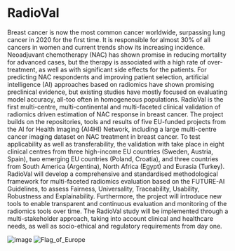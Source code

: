 # RadioVal 


Breast cancer is now the most common cancer worldwide, surpassing lung cancer in 2020 for the first time. It is responsible for almost 30% of all cancers in women and current trends show its increasing incidence. Neoadjuvant chemotherapy (NAC) has shown promise in reducing mortality for advanced cases, but the therapy is associated with a high rate of over-treatment, as well as with significant side effects for the patients. For predicting NAC respondents and improving patient selection, artificial intelligence (AI) approaches based on radiomics have shown promising preclinical evidence, but existing studies have mostly focused on evaluating model accuracy, all-too often in homogeneous populations. RadioVal is the first multi-centre, multi-continental and multi-faceted clinical validation of radiomics driven estimation of NAC response in breast cancer. The project builds on the repositories, tools and results of five EU-funded projects from the AI for Health Imaging (AI4HI) Network, including a large multi-centre cancer imaging dataset on NAC treatment in breast cancer. To test applicability as well as transferability, the validation with take place in eight clinical centres from three high-income EU countries (Sweden, Austria, Spain), two emerging EU countries (Poland, Croatia), and three countries from South America (Argentina), North Africa (Egypt) and Eurasia (Turkey). RadioVal will develop a comprehensive and standardised methodological framework for multi-faceted radiomics evaluation based on the FUTURE-AI Guidelines, to assess Fairness, Universality, Traceability, Usability, Robustness and Explainability. Furthermore, the project will introduce new tools to enable transparent and continuous evaluation and monitoring of the radiomics tools over time. The RadioVal study will be implemented through a multi-stakeholder approach, taking into account clinical and healthcare needs, as well as socio-ethical and regulatory requirements from day one.

![image](https://user-images.githubusercontent.com/25414360/204528809-94c3454f-0606-4b59-a1f3-5933322e48a9.png)
![Flag_of_Europe](https://user-images.githubusercontent.com/25414360/204528895-30dd1174-0e87-40b0-92e0-28bd9aa78e91.png)
